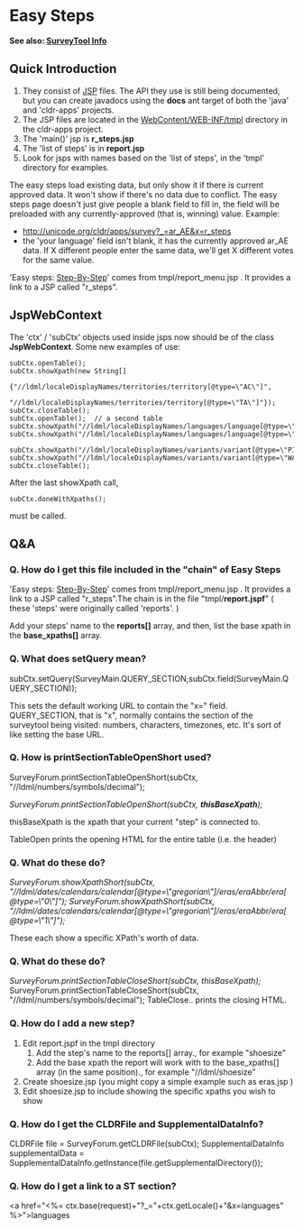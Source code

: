 # Easy Steps

**See also: [SurveyTool Info](../surveytool-info/index.md)**

## Quick Introduction

1.  They consist of [JSP](http://java.sun.com/products/jsp/) files. The API they
    use is still being documented, but you can create javadocs using the
    **docs** ant target of both the 'java' and 'cldr-apps' projects.
2.  The JSP files are located in the
    [WebContent/WEB-INF/tmpl](http://unicode.org/cldr/trac/browser/trunk/tools/cldr-apps/WebContent/WEB-INF/tmpl)
    directory in the cldr-apps project.
3.  The 'main()' jsp is **r_steps.jsp**
4.  The 'list of steps' is in **report.jsp**
5.  Look for jsps with names based on the 'list of steps', in the 'tmpl'
    directory for examples.

The easy steps load existing data, but only show it if there is current approved
data. It won't show if there's no data due to conflict. The easy steps page
doesn't just give people a blank field to fill in, the field will be preloaded
with any currently-approved (that is, winning) value.
Example:

*   <http://unicode.org/cldr/apps/survey?_=ar_AE&x=r_steps>
*   the 'your language' field isn't blank, it has the currently approved ar_AE
    data. If X different people enter the same data, we'll get X different votes
    for the same value.

'Easy steps:
[Step-By-Step](http://kwanyin.unicode.org:8080/cldr-apps/survey?_=aa&x=r_steps)'
comes from tmpl/report_menu.jsp . It provides a link to a JSP called "r_steps".

## JspWebContext

The 'ctx' / 'subCtx' objects used inside jsps now should be of the class
**JspWebContext**. Some new examples of use:

```none
subCtx.openTable(); 
subCtx.showXpath(new String[] 
                 {"//ldml/localeDisplayNames/territories/territory[@type=\"AC\"]",
                  "//ldml/localeDisplayNames/territories/territory[@type=\"TA\"]"});
subCtx.closeTable();
subCtx.openTable();  // a second table
subCtx.showXpath("//ldml/localeDisplayNames/languages/language[@type=\"yue\"]");
subCtx.showXpath("//ldml/localeDisplayNames/languages/language[@type=\"swb\"]");
            
subCtx.showXpath("//ldml/localeDisplayNames/variants/variant[@type=\"PINYIN\"]");
subCtx.showXpath("//ldml/localeDisplayNames/variants/variant[@type=\"WADEGILE\"]");
subCtx.closeTable();
```

After the last showXpath call,

```none
subCtx.doneWithXpaths();
```

must be called.

## Q&A

### **Q. How do I get this file included in the "chain" of Easy Steps**

'Easy steps:
[Step-By-Step](http://kwanyin.unicode.org:8080/cldr-apps/survey?_=aa&x=r_steps)'
comes from tmpl/report_menu.jsp . It provides a link to a JSP called
"r_steps".The chain is in the file "tmpl/**report.jspf**" ( these 'steps' were
originally called 'reports'. )

Add your steps' name to the **reports\[\]** array, and then, list the base xpath
in the **base_xpaths\[\]** array.

### **Q. What does setQuery mean?**

subCtx.setQuery(SurveyMain.QUERY_SECTION,subCtx.field(SurveyMain.QUERY_SECTION));

This sets the default working URL to contain the "x=" field. QUERY_SECTION, that
is "x", normally contains the section of the surveytool being visited: numbers,
characters, timezones, etc. It's sort of like setting the base URL.

### **Q. How is** printSectionTableOpenShort used?

SurveyForum.printSectionTableOpenShort(subCtx,
"//ldml/numbers/symbols/decimal");

*SurveyForum.printSectionTableOpenShort(subCtx, **thisBaseXpath**);*

thisBaseXpath is the xpath that your current "step" is connected to.

TableOpen prints the opening HTML for the entire table (i.e. the header)

### **Q. What do these do?**

*SurveyForum.showXpathShort(subCtx, "//ldml/dates/calendars/calendar\[@type=\\"gregorian\\"\]/eras/eraAbbr/era\[@type=\\"0\\"\]");*
*SurveyForum.showXpathShort(subCtx, "//ldml/dates/calendars/calendar\[@type=\\"gregorian\\"\]/eras/eraAbbr/era\[@type=\\"1\\"\]");*

These each show a specific XPath's worth of data.

### Q. **What do these do?**

*SurveyForum.printSectionTableCloseShort(subCtx, thisBaseXpath);* SurveyForum.printSectionTableCloseShort(subCtx, "//ldml/numbers/symbols/decimal");
TableClose.. prints the closing HTML.

### Q. How do I add a new step?

1.  Edit report.jspf in the tmpl directory
    1.  Add the step's name to the reports\[\] array., for example "shoesize"
    2.  Add the base xpath the report will work with to the base_xpaths\[\]
        array (in the same position)., for example "//ldml/shoesize"
2.  Create shoesize.jsp (you might copy a simple example such as eras.jsp )
3.  Edit shoesize.jsp to include showing the specific xpaths you wish to show

### Q. How do I get the CLDRFile and SupplementalDataInfo?

CLDRFile file = SurveyForum.getCLDRFile(subCtx);
SupplementalDataInfo supplementalData =
SupplementalDataInfo.getInstance(file.getSupplementalDirectory());

### Q. How do I get a link to a ST section?

<a href="<%= ctx.base(request)+"?_="+ctx.getLocale()+"&x=languages"
%>">languages</a>
